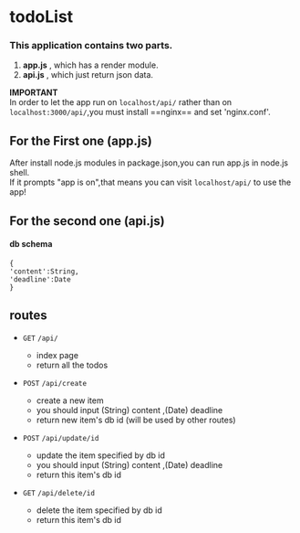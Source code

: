 # todoList
### This application contains two parts.
1. **app.js** , which has a render module.
2. **api.js** , which just return json data.

**IMPORTANT**  
	In order to let the app run on `localhost/api/` rather than on `localhost:3000/api/`,you must install ==nginx== and set 'nginx.conf'.

## For the First one (app.js)
After install node.js modules in package.json,you can run app.js in node.js shell.  
If it prompts "app is on",that means you can visit   `localhost/api/` to use the app!


## For the second one (api.js)
#### 	db schema
	{
	'content':String,
	'deadline':Date
	}
## 	routes
- `GET` `/api/`
	- index page
	- return all the todos

- `POST` `/api/create`
	- create a new item
	- you should input (String) content ,(Date) deadline
	- return new item's db id
    (will be used by other routes)

- `POST` `/api/update/id`
	- update the item specified by db id
	- you should input (String) content ,(Date) deadline
	- return this item's db id

- `GET` `/api/delete/id`
	- delete the item specified by db id
	- return this item's db id
